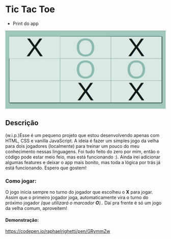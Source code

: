 # Tic Tac Toe

- Print do app

![Print do app com o jogo rolando](./print-app.jpg)

## Descrição

(w.i.p.)Esse é um pequeno projeto que estou desenvolvendo apenas com HTML, CSS e vanilla JavaScript. A ideia é fazer um simples jogo da velha para dois jogadores (localmente) para treinar um pouco do meu conhecimento nessas linguagens. Foi tudo feito do zero por mim, então o código pode estar meio feio, mas está funcionando :). Ainda irei adicionar algumas features e deixar o app mais bonito, mas toda a lógica por trás já está funcionando. Espero que gostem!

### Como jogar:

O jogo inicia sempre no turno do jogador que escolheu o **X** para jogar. Assim que o primeiro jogador joga, automaticamente vira o turno do próximo jogador *(que utilizará o marcador **O**).*. Daí pra frente é só um jogo da velha comum, aproveitem!

#### Demonstração:

https://codepen.io/raphaelrighetti/pen/GRymmZw
